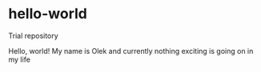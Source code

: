 # hello-world
Trial repository

Hello, world!
My name is Olek and currently nothing exciting is going on in my life

